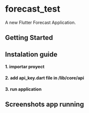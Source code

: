 # forecast_test

A new Flutter Forecast Application.

## Getting Started

## Instalation guide

#### 1. importar proyect
#### 2. add **api_key.dart** file in **/lib/core/api**
#### 3. run application


## Screenshots app running


